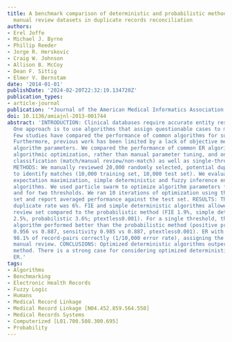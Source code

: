 ```yaml
---
title: A benchmark comparison of deterministic and probabilistic methods for defining
  manual review datasets in duplicate records reconciliation
authors:
- Erel Joffe
- Michael J. Byrne
- Phillip Reeder
- Jorge R. Herskovic
- Craig W. Johnson
- Allison B. McCoy
- Dean F. Sittig
- Elmer V. Bernstam
date: '2014-01-01'
publishDate: '2024-02-20T22:32:19.134720Z'
publication_types:
- article-journal
publication: '*Journal of the American Medical Informatics Association: JAMIA*'
doi: 10.1136/amiajnl-2013-001744
abstract: 'INTRODUCTION: Clinical databases require accurate entity resolution (ER).
  One approach is to use algorithms that assign questionable cases to manual review.
  Few studies have compared the performance of common algorithms for such a task.
  Furthermore, previous work has been limited by a lack of objective methods for setting
  algorithm parameters. We compared the performance of common ER algorithms: using
  algorithmic optimization, rather than manual parameter tuning, and on two-threshold
  classification (match/manual review/non-match) as well as single-threshold (match/non-match).
  METHODS: We manually reviewed 20,000 randomly selected, potential duplicate record-pairs
  to identify matches (10,000 training set, 10,000 test set). We evaluated the probabilistic
  expectation maximization, simple deterministic and fuzzy inference engine (FIE)
  algorithms. We used particle swarm to optimize algorithm parameters for a single
  and for two thresholds. We ran 10 iterations of optimization using the training
  set and report averaged performance against the test set. RESULTS: The overall estimated
  duplicate rate was 6%. FIE and simple deterministic algorithms allowed a lower manual
  review set compared to the probabilistic method (FIE 1.9%, simple deterministic
  2.5%, probabilistic 3.6%; ptextless0.001). For a single threshold, the simple deterministic
  algorithm performed better than the probabilistic method (positive predictive value
  0.956 vs 0.887, sensitivity 0.985 vs 0.887, ptextless0.001). ER with FIE classifies
  98.1% of record-pairs correctly (1/10,000 error rate), assigning the remainder to
  manual review. CONCLUSIONS: Optimized deterministic algorithms outperform the probabilistic
  method. There is a strong case for considering optimized deterministic methods for
  ER.'
tags:
- Algorithms
- Benchmarking
- Electronic Health Records
- Fuzzy Logic
- Humans
- Medical Record Linkage
- Medical Record Linkage [N04.452.859.564.550]
- Medical Records Systems
- Computerized [L01.700.508.300.695]
- Probability
---
```

